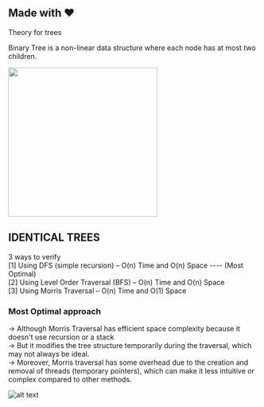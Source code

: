 Made with :heart:  
-----------------
Theory for trees  

Binary Tree is a non-linear data structure where each node has at most two children.

<img src="[images/example.png](https://media.geeksforgeeks.org/wp-content/uploads/20240811023816/Introduction-to-Binary-Tree.webp)" width="300" />

IDENTICAL TREES  
-----------------
3 ways to verify  
[1] Using DFS (simple recursion) – O(n) Time and O(n) Space ---- (Most Optimal)  
[2] Using Level Order Traversal (BFS) – O(n) Time and O(n) Space  
[3] Using Morris Traversal – O(n) Time and O(1) Space  

### Most Optimal approach
-> Although Morris Traversal has efficient space complexity because it doesn't use recursion or a stack  
-> But it modifies the tree structure temporarily during the traversal, which may not always be ideal.    
-> Moreover, Morris traversal has some overhead due to the creation and removal of threads (temporary pointers), which can make 
  it less intuitive or complex compared to other methods.  

 ![alt text](https://media.geeksforgeeks.org/wp-content/uploads/20240811023816/Introduction-to-Binary-Tree.webp)
